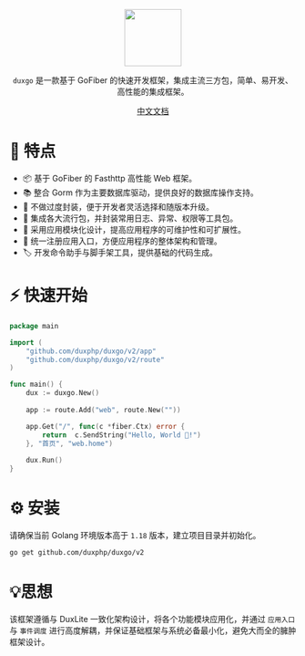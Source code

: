 <p align="center">
<a href="https://www.duxravel.com/">
    <img src="https://github.com/duxphp/duxravel/blob/main/resources/image/watermark.png?raw=true" width="100" height="100">
</a>

<p align="center"><code>duxgo</code> 是一款基于 GoFiber 的快速开发框架，集成主流三方包，简单、易开发、高性能的集成框架。</p>

<p align="center">
<a href="https://www.duxfast.com">中文文档</a>
</p>


# 🎯 特点

- 📦 基于 GoFiber 的 Fasthttp 高性能 Web 框架。
- 📚 整合 Gorm 作为主要数据库驱动，提供良好的数据库操作支持。
- 📡 不做过度封装，便于开发者灵活选择和随版本升级。
- 🔧 集成各大流行包，并封装常用日志、异常、权限等工具包。
- 📡 采用应用模块化设计，提高应用程序的可维护性和可扩展性。
- 📡 统一注册应用入口，方便应用程序的整体架构和管理。
- 🏷 开发命令助手与脚手架工具，提供基础的代码生成。


#  ⚡ 快速开始

```go
package main

import (
	"github.com/duxphp/duxgo/v2/app"
	"github.com/duxphp/duxgo/v2/route"
)

func main() {
	dux := duxgo.New()
	
	app := route.Add("web", route.New(""))

	app.Get("/", func(c *fiber.Ctx) error {
		return  c.SendString("Hello, World 👋!")
	}, "首页", "web.home")
	
	dux.Run()
}

```

#  ⚙ 安装

请确保当前 Golang 环境版本高于 `1.18` 版本，建立项目目录并初始化。

```sh
go get github.com/duxphp/duxgo/v2
```

# 💡思想

该框架遵循与 DuxLite 一致化架构设计，将各个功能模块应用化，并通过 `应用入口` 与 `事件调度` 进行高度解耦，并保证基础框架与系统必备最小化，避免大而全的臃肿框架设计。